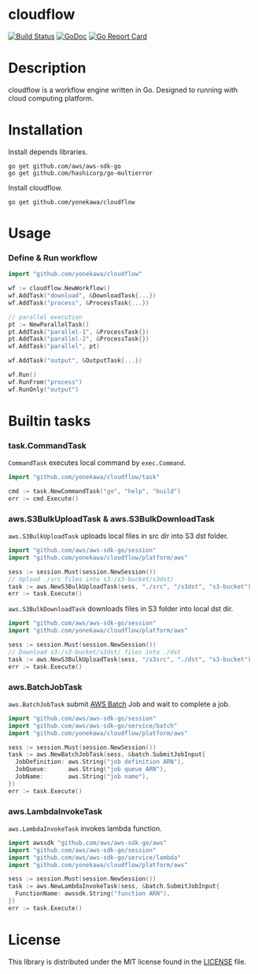 # cloudflow
[![Build Status](https://travis-ci.org/yonekawa/cloudflow.svg?branch=master)](https://travis-ci.org/yonekawa/cloudflow)
[![GoDoc](https://godoc.org/github.com/yonekawa/cloudflow?status.svg)](http://godoc.org/github.com/yonekawa/cloudflow)
[![Go Report Card](https://goreportcard.com/badge/github.com/yonekawa/cloudflow)](https://goreportcard.com/report/github.com/yonekawa/cloudflow)

# Description
cloudflow is a workflow engine written in Go.
Designed to running with cloud computing platform.

# Installation

Install depends libraries.

```golang
go get github.com/aws/aws-sdk-go
go get github.com/hashicorp/go-multierror
```

Install cloudflow.

```console
go get github.com/yonekawa/cloudflow
```

# Usage

### Define & Run workflow

```go
import "github.com/yonekawa/cloudflow"

wf := cloudflow.NewWorkflow()
wf.AddTask("download", &DownloadTask{...})
wf.AddTask("process", &ProcessTask{...})

// parallel execution
pt := NewParallelTask()
pt.AddTask("parallel-1", &ProcessTask{})
pt.AddTask("parallel-2", &ProcessTask{})
wf.AddTask("parallel", pt)

wf.AddTask("output", &OutputTask{...})

wf.Run()
wf.RunFrom("process")
wf.RunOnly("output")
```

# Builtin tasks

### task.CommandTask

`CommandTask` executes local command by `exec.Command`.

```go
import "github.com/yonekawa/cloudflow/task"

cmd := task.NewCommandTask("go", "help", "build")
err := cmd.Execute()
```

### aws.S3BulkUploadTask & aws.S3BulkDownloadTask

`aws.S3BulkUploadTask` uploads local files in src dir into S3 dst folder.

```go
import "github.com/aws/aws-sdk-go/session"
import "github.com/yonekawa/cloudflow/platform/aws"

sess := session.Must(session.NewSession())
// Upload ./src files into s3:/s3-bucket/s3dst/
task := aws.NewS3BulkUploadTask(sess, "./src", "/s3dst", "s3-bucket")
err := task.Execute()
```

`aws.S3BulkDownloadTask` downloads files in S3 folder into local dst dir.

```go
import "github.com/aws/aws-sdk-go/session"
import "github.com/yonekawa/cloudflow/platform/aws"

sess := session.Must(session.NewSession())
// Download s3:/s3-bucket/s3dst/ files into ./dst
task := aws.NewS3BulkUploadTask(sess, "/s3src", "./dst", "s3-bucket")
err := task.Execute()
```

### aws.BatchJobTask

`aws.BatchJobTask` submit [AWS Batch](https://aws.amazon.com/jp/documentation/batch/) Job and wait to complete a job.

```go
import "github.com/aws/aws-sdk-go/session"
import "github.com/aws/aws-sdk-go/service/batch"
import "github.com/yonekawa/cloudflow/platform/aws"

sess := session.Must(session.NewSession())
task := aws.NewBatchJobTask(sess, &batch.SubmitJobInput{
  JobDefinition: aws.String("job definition ARN"),
  JobQueue:      aws.String("job queue ARN"),
  JobName:       aws.String("job name"),
})
err := task.Execute()
```

### aws.LambdaInvokeTask

`aws.LambdaInvokeTask` invokes lambda function.

```go
import awssdk "github.com/aws/aws-sdk-go/aws"
import "github.com/aws/aws-sdk-go/session"
import "github.com/aws/aws-sdk-go/service/lambda"
import "github.com/yonekawa/cloudflow/platform/aws"

sess := session.Must(session.NewSession())
task := aws.NewLambdaInvokeTask(sess, &batch.SubmitJobInput{
  FunctionName: awssdk.String("function ARN"),
})
err := task.Execute()
```

# License
This library is distributed under the MIT license found in the [LICENSE](https://github.com/yonekawa/cloudflow/blob/master/LICENSE) file.
